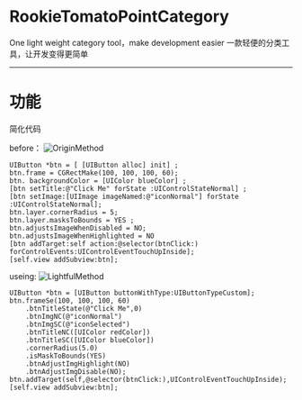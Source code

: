 # RookieTomatoPointCategory
One light weight category tool，make development easier
一款轻便的分类工具，让开发变得更简单
*** 
# 功能 
简化代码 

before：
![OriginMethod](https://github.com/TargetNoBug/RookieTomatoPointCategory/blob/master/images/btnSystem.png?raw=true)
``` 
UIButton *btn = [ [UIButton alloc] init] ;
btn.frame = CGRectMake(100, 100, 100, 60);
btn. backgroundColor = [UIColor blueColor] ;
[btn setTitle:@"Click Me" forState :UIControlStateNormal] ;
[btn setImage:[UIImage imageNamed:@"iconNormal"] forState :UIControlStateNormal];
btn.layer.cornerRadius = 5;
btn.layer.masksToBounds = YES ;
btn.adjustsImageWhenDisabled = NO;
btn.adjustsImageWhenHighlighted = NO
[btn addTarget:self action:@selector(btnClick:) forControlEvents:UIControlEventTouchUpInside];
[self.view addSubview:btn];
``` 

useing: 
![LightfulMethod](https://github.com/TargetNoBug/RookieTomatoPointCategory/blob/master/images/btnCategory.png?raw=true)
``` 
UIButton *btn = [UIButton buttonWithType:UIButtonTypeCustom];
btn.frameSe(100, 100, 100, 60)
    .btnTitleState(@"Click Me",0)
    .btnImgNC(@"iconNormal")
    .btnImgSC(@"iconSelected")
    .btnTitleNC([UIColor redColor])
    .btnTitleSC([UIColor blueColor])
    .cornerRadius(5.0)
    .isMaskToBounds(YES)
    .btnAdjustImgHighlight(NO)
    .btnAdjustImgDisable(NO);
btn.addTarget(self,@selector(btnClick:),UIControlEventTouchUpInside);
[self.view addSubview:btn];
``` 


